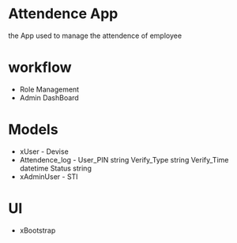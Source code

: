 # Attendence App
the App used to manage the attendence of employee

# workflow
* Role Management
* Admin DashBoard

# Models
* xUser - Devise
* Attendence_log - User_PIN string Verify_Type string Verify_Time datetime Status string
* xAdminUser - STI

# UI
* xBootstrap
